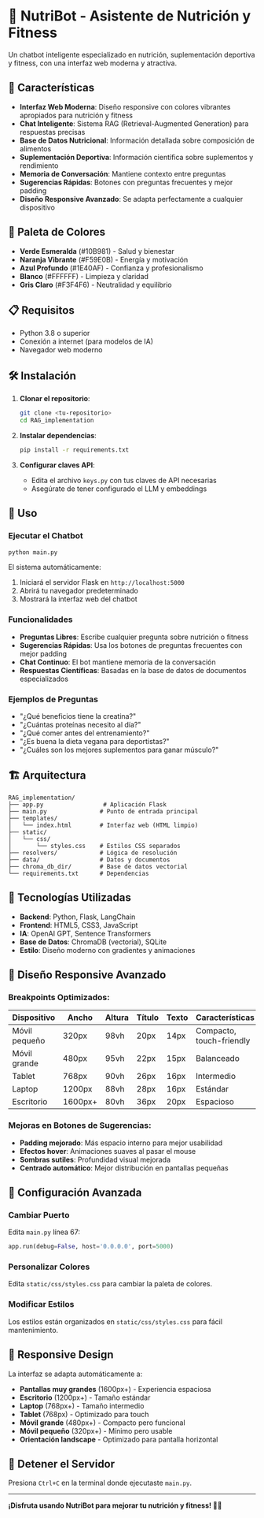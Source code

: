 # 🥗 NutriBot - Asistente de Nutrición y Fitness

Un chatbot inteligente especializado en nutrición, suplementación deportiva y fitness, con una interfaz web moderna y atractiva.

## 🚀 Características

- **Interfaz Web Moderna**: Diseño responsive con colores vibrantes apropiados para nutrición y fitness
- **Chat Inteligente**: Sistema RAG (Retrieval-Augmented Generation) para respuestas precisas
- **Base de Datos Nutricional**: Información detallada sobre composición de alimentos
- **Suplementación Deportiva**: Información científica sobre suplementos y rendimiento
- **Memoria de Conversación**: Mantiene contexto entre preguntas
- **Sugerencias Rápidas**: Botones con preguntas frecuentes y mejor padding
- **Diseño Responsive Avanzado**: Se adapta perfectamente a cualquier dispositivo

## 🎨 Paleta de Colores

- **Verde Esmeralda** (#10B981) - Salud y bienestar
- **Naranja Vibrante** (#F59E0B) - Energía y motivación  
- **Azul Profundo** (#1E40AF) - Confianza y profesionalismo
- **Blanco** (#FFFFFF) - Limpieza y claridad
- **Gris Claro** (#F3F4F6) - Neutralidad y equilibrio

## 📋 Requisitos

- Python 3.8 o superior
- Conexión a internet (para modelos de IA)
- Navegador web moderno

## 🛠️ Instalación

1. **Clonar el repositorio**:
   ```bash
   git clone <tu-repositorio>
   cd RAG_implementation
   ```

2. **Instalar dependencias**:
   ```bash
   pip install -r requirements.txt
   ```

3. **Configurar claves API**:
   - Edita el archivo `keys.py` con tus claves de API necesarias
   - Asegúrate de tener configurado el LLM y embeddings

## 🚀 Uso

### Ejecutar el Chatbot

```bash
python main.py
```

El sistema automáticamente:
1. Iniciará el servidor Flask en `http://localhost:5000`
2. Abrirá tu navegador predeterminado
3. Mostrará la interfaz web del chatbot

### Funcionalidades

- **Preguntas Libres**: Escribe cualquier pregunta sobre nutrición o fitness
- **Sugerencias Rápidas**: Usa los botones de preguntas frecuentes con mejor padding
- **Chat Continuo**: El bot mantiene memoria de la conversación
- **Respuestas Científicas**: Basadas en la base de datos de documentos especializados

### Ejemplos de Preguntas

- "¿Qué beneficios tiene la creatina?"
- "¿Cuántas proteínas necesito al día?"
- "¿Qué comer antes del entrenamiento?"
- "¿Es buena la dieta vegana para deportistas?"
- "¿Cuáles son los mejores suplementos para ganar músculo?"

## 🏗️ Arquitectura

```
RAG_implementation/
├── app.py                 # Aplicación Flask
├── main.py               # Punto de entrada principal
├── templates/
│   └── index.html        # Interfaz web (HTML limpio)
├── static/
│   └── css/
│       └── styles.css    # Estilos CSS separados
├── resolvers/            # Lógica de resolución
├── data/                 # Datos y documentos
├── chroma_db_dir/        # Base de datos vectorial
└── requirements.txt      # Dependencias
```

## 🎯 Tecnologías Utilizadas

- **Backend**: Python, Flask, LangChain
- **Frontend**: HTML5, CSS3, JavaScript
- **IA**: OpenAI GPT, Sentence Transformers
- **Base de Datos**: ChromaDB (vectorial), SQLite
- **Estilo**: Diseño moderno con gradientes y animaciones

## 📱 Diseño Responsive Avanzado

### Breakpoints Optimizados:

| Dispositivo | Ancho | Altura | Título | Texto | Características |
|-------------|-------|--------|--------|-------|-----------------|
| Móvil pequeño | 320px | 98vh | 20px | 14px | Compacto, touch-friendly |
| Móvil grande | 480px | 95vh | 22px | 15px | Balanceado |
| Tablet | 768px | 90vh | 26px | 16px | Intermedio |
| Laptop | 1200px | 88vh | 28px | 16px | Estándar |
| Escritorio | 1600px+ | 80vh | 36px | 20px | Espacioso |

### Mejoras en Botones de Sugerencias:
- **Padding mejorado**: Más espacio interno para mejor usabilidad
- **Efectos hover**: Animaciones suaves al pasar el mouse
- **Sombras sutiles**: Profundidad visual mejorada
- **Centrado automático**: Mejor distribución en pantallas pequeñas

## 🔧 Configuración Avanzada

### Cambiar Puerto
Edita `main.py` línea 67:
```python
app.run(debug=False, host='0.0.0.0', port=5000)
```

### Personalizar Colores
Edita `static/css/styles.css` para cambiar la paleta de colores.

### Modificar Estilos
Los estilos están organizados en `static/css/styles.css` para fácil mantenimiento.

## 📱 Responsive Design

La interfaz se adapta automáticamente a:
- **Pantallas muy grandes** (1600px+) - Experiencia espaciosa
- **Escritorio** (1200px+) - Tamaño estándar
- **Laptop** (768px+) - Tamaño intermedio
- **Tablet** (768px) - Optimizado para touch
- **Móvil grande** (480px+) - Compacto pero funcional
- **Móvil pequeño** (320px+) - Mínimo pero usable
- **Orientación landscape** - Optimizado para pantalla horizontal

## 🛑 Detener el Servidor

Presiona `Ctrl+C` en la terminal donde ejecutaste `main.py`.

---

**¡Disfruta usando NutriBot para mejorar tu nutrición y fitness! 💪🥗** 